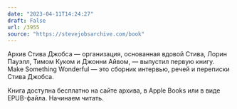 ```yaml
---
date: "2023-04-11T14:24:27"
draft: False
url: /3955
source: "https://stevejobsarchive.com/book"
---
```


Архив Стива Джобса — организация, основанная вдовой Стива, Лорин Пауэлл, Тимом Куком и Джонни Айвом, — выпустил первую книгу. Make Something Wonderful — это сборник интервью, речей и переписки Стива Джобса. 

Книга доступна бесплатно на сайте архива, в Apple Books или в виде EPUB-файла. Начинаем читать.
